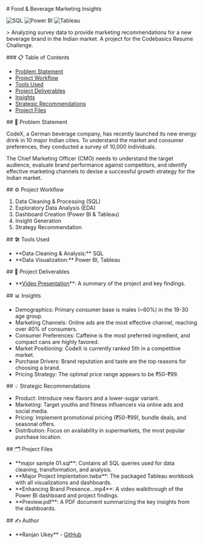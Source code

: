 ﻿\# Food & Beverage Marketing Insights

![SQL](https://img.shields.io/badge/SQL-CC2927?style=for-the-badge&logo=microsoft-sql-server&logoColor=white) ![Power BI](https://img.shields.io/badge/Power%20BI-F2C811?style=for-the-badge&logo=power-bi&logoColor=black) ![Tableau](https://img.shields.io/badge/Tableau-E97627?style=for-the-badge&logo=tableau&logoColor=white)

\> Analyzing survey data to provide marketing recommendations for a new beverage brand in the Indian market. A project for the Codebasics Resume Challenge.


\### 📋 Table of Contents

- [Problem Statement](#-problem-statement)
- [Project Workflow](#-project-workflow)
- [Tools Used](#-tools-used)
- [Project Deliverables](#-project-deliverables)
- [Insights](#-insights)
- [Strategic Recommendations](#-strategic-recommendations)
- [Project Files](#-project-files)


\## 📝 Problem Statement

CodeX, a German beverage company, has recently launched its new energy drink in 10 major Indian cities. To understand the market and consumer preferences, they conducted a survey of 10,000 individuals.

The Chief Marketing Officer (CMO) needs to understand the target audience, evaluate brand performance against competitors, and identify effective marketing channels to devise a successful growth strategy for the Indian market.

\## ⚙️ Project Workflow

1. Data Cleaning & Processing (SQL)
1. Exploratory Data Analysis (EDA)
1. Dashboard Creation (Power BI & Tableau)
1. Insight Generation
1. Strategy Recommendation

\## 🛠️ Tools Used

- \*\*Data Cleaning & Analysis:\*\* SQL
- \*\*Data Visualization:\*\* Power BI, Tableau

\## 🚀 Project Deliverables

* \*\*[Video Presentation](https://youtu.be/Kwner3jZKQU)\*\*: A summary of the project and key findings.


\## 📊 Insights

- Demographics: Primary consumer base is males (~60%) in the 19-30 age group.
- Marketing Channels: Online ads are the most effective channel, reaching over 40% of consumers.
- Consumer Preferences: Caffeine is the most preferred ingredient, and compact cans are highly favored.
- Market Positioning: CodeX is currently ranked 5th in a competitive market.
- Purchase Drivers: Brand reputation and taste are the top reasons for choosing a brand.
- Pricing Strategy: The optimal price range appears to be ₹50-₹99.

\## 💡 Strategic Recommendations

- Product: Introduce new flavors and a lower-sugar variant.
- Marketing: Target youths and fitness influencers via online ads and social media.
- Pricing: Implement promotional pricing (₹50-₹99), bundle deals, and seasonal offers.
- Distribution: Focus on availability in supermarkets, the most popular purchase location.

\## 🗂️ Project Files

* \*\*major sample 01.sql\*\*: Contains all SQL queries used for data cleaning, transformation, and analysis.
* \*\*Major Project Implentation.twbx\*\*: The packaged Tableau workbook with all visualizations and dashboards.
* \*\*Enhancing Brand Presence...mp4\*\*: A video walkthrough of the Power BI dashboard and project findings.
* \*\*Preview.pdf\*\*: A PDF document summarizing the key insights from the dashboards.

\## ✍️ Author

- \*\*Ranjan Ukey\*\* - [GitHub](https://github.com/ranjanukey)
